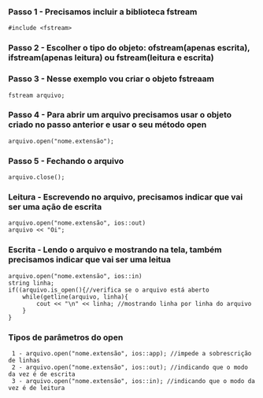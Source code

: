 ### Passo 1 - Precisamos incluir a biblioteca fstream
    #include <fstream>   
### Passo 2 - Escolher o tipo do objeto: ofstream(apenas escrita), ifstream(apenas leitura) ou fstream(leitura e escrita)
### Passo 3 - Nesse exemplo vou criar o objeto fstreaam
    fstream arquivo;
### Passo 4 - Para abrir um arquivo precisamos usar o objeto criado no passo anterior e usar o seu método open
    arquivo.open("nome.extensão");    
 ### Passo 5 - Fechando o arquivo
    arquivo.close();
### Leitura - Escrevendo no arquivo, precisamos indicar que vai ser uma ação de escrita
    arquivo.open("nome.extensão", ios::out)
    arquivo << "Oi";
### Escrita - Lendo o arquivo e mostrando na tela, também precisamos indicar que vai ser uma leitua
    arquivo.open("nome.extensão", ios::in)
    string linha; 
    if((arquivo.is_open(){//verifica se o arquivo está aberto
        while(getline(arquivo, linha){
            cout << "\n" << linha; //mostrando linha por linha do arquivo
        }
    }
    
### Tipos de parâmetros do open
     1 - arquivo.open("nome.extensão", ios::app); //impede a sobrescrição de linhas
     2 - arquivo.open("nome.extensão", ios::out); //indicando que o modo da vez é de escrita
     3 - arquivo.open("nome.extensão", ios::in); //indicando que o modo da vez é de leitura
      
